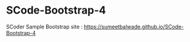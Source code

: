 # SCode-Bootstrap-4

SCoder Sample Bootstrap site :  https://sumeetbalwade.github.io/SCode-Bootstrap-4
